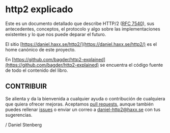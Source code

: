 # http2 explicado

Este es un documento detallado que describe HTTP/2 \([RFC 7540](https://httpwg.github.io/specs/rfc7540.html)\), sus antecedentes, conceptos, el protocolo y algo sobre las implementaciones existentes y lo que nos puede deparar el futuro.

El sitio [https://daniel.haxx.se/http2/](https://daniel.haxx.se/http2/) es el home canónico de este proyecto.

En [https://github.com/bagder/http2-explained](https://github.com/bagder/http2-explained) se encuentra el código fuente de todo el contenido del libro.

## CONTRIBUIR

Se alienta y da la bienvenida a cualquier ayuda o contribución de cualquiera que quiera ofrecer mejoras. Aceptamos [pull requests](https://github.com/bagder/http2-explained/pulls), aunque también puedes rellenar [issues](https://github.com/bagder/http2-explained/issues) o enviar un correo a daniel-http2@haxx.se con tus sugerencias.

/ Daniel Stenberg


